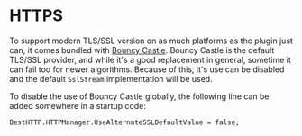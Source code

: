 # HTTPS

To support modern TLS/SSL version on as much platforms as the plugin just can, it comes bundled with [Bouncy Castle](https://github.com/bcgit/bc-csharp/). Bouncy Castle is the default TLS/SSL provider, and while it's a good replacement in general, sometime it can fail too for newer algorithms. Because of this, it's use can be disabled and the default `SslStream` implementation will be used.

To disable the use of Bouncy Castle globally, the following line can be added somewhere in a startup code:
```language-csharp
BestHTTP.HTTPManager.UseAlternateSSLDefaultValue = false;
```


